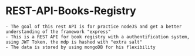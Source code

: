 # REST-API-Books-Registry
    - The goal of this rest API is for practice nodeJS and get a better understanding of the framework "express"
    - This is a REST API for book registry with a authentification system, using JWT Token, the mdp is hashed with "extra salt"
    - The data is stored by using mongoDB for his flexibility
